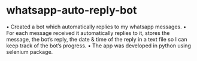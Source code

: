 # whatsapp-auto-reply-bot
• Created a bot which automatically replies to my whatsapp messages.
• For each message received it automatically replies to it, stores the message, the bot’s reply, the date & time of the reply in a text file so I can keep track of the bot’s progress.
• The app was developed in python using selenium package.
